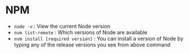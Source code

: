 # NPM

- `node -v` : View the current Node version
- `nvm list-remote` : Which versions of Node are available
- `nvm install [required version]` : You can install a version of Node by typing any of the release versions you see from above command